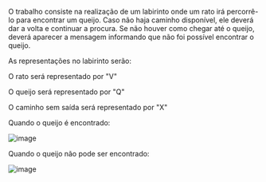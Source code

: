 O trabalho consiste na realização de um labirinto onde um rato irá percorrê-lo para encontrar um queijo. Caso não haja caminho disponível, ele deverá dar a volta e continuar a procura. Se não houver como chegar até o queijo, deverá aparecer a mensagem informando que não foi possível encontrar o queijo.

As representações no labirinto serão:

O rato será representado por "V"

O queijo será representado por "Q"

O caminho sem saída será representado por "X"

Quando o queijo é encontrado:

![image](https://github.com/user-attachments/assets/4e6ce035-b162-495c-b35c-5b3ad09e3966)


Quando o queijo não pode ser encontrado:

![image](https://github.com/user-attachments/assets/67360a10-3a45-495f-970b-688a461f555a)

